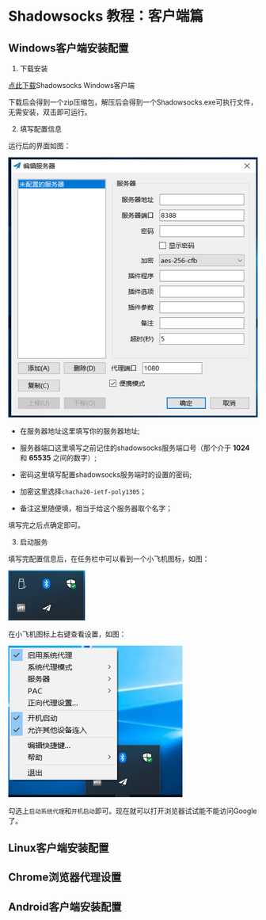 # Shadowsocks 教程：客户端篇

## Windows客户端安装配置

1. 下载安装

[点此下载](https://github.com/shadowsocks/shadowsocks-windows/releases/download/4.1.4/Shadowsocks-4.1.4.zip)Shadowsocks Windows客户端

下载后会得到一个zip压缩包，解压后会得到一个Shadowsocks.exe可执行文件，无需安装，双击即可运行。

2. 填写配置信息

运行后的界面如图：

![shadowsocks](./img/shadowsocks.png)

* 在服务器地址这里填写你的服务器地址;

* 服务器端口这里填写之前记住的shadowsocks服务端口号（那个介于 __1024__ 和 __65535__ 之间的数字）;

* 密码这里填写配置shadowsocks服务端时的设置的密码;

* 加密这里选择`chacha20-ietf-poly1305`；

* 备注这里随便填，相当于给这个服务器取个名字；

填写完之后点确定即可。

3. 启动服务

填写完配置信息后，在任务栏中可以看到一个小飞机图标，如图：

![windows-task-bar](./img/windows-task-bar.png)

在小飞机图标上右键查看设置，如图：

![shadowsocks-settings](./img/shadowsocks-settings.png)

勾选上`启动系统代理`和`开机启动`即可。现在就可以打开浏览器试试能不能访问Google了。

## Linux客户端安装配置

## Chrome浏览器代理设置

## Android客户端安装配置
